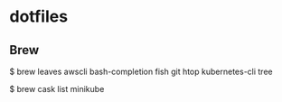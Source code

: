 # dotfiles

## Brew

$ brew leaves
awscli
bash-completion
fish
git
htop
kubernetes-cli
tree

$ brew cask list
minikube
